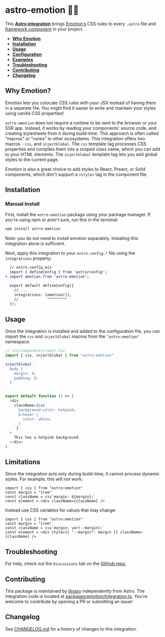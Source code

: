# astro-emotion 👩‍🎤

This **[Astro integration][astro-integration]** brings [Emotion's](https://emotion.sh/docs/introduction) CSS rules to every `.astro` file and [framework component](https://docs.astro.build/en/core-concepts/framework-components/) in your project.

- <strong>[Why Emotion](#why-emotion)</strong>
- <strong>[Installation](#installation)</strong>
- <strong>[Usage](#usage)</strong>
- <strong>[Configuration](#configuration)</strong>
- <strong>[Examples](#examples)</strong>
- <strong>[Troubleshooting](#troubleshooting)</strong>
- <strong>[Contributing](#contributing)</strong>
- <strong>[Changelog](#changelog)</strong>

## Why Emotion?

Emotion lets you colocate CSS rules with your JSX instead of having them in a separate file. You might find it easier to write and maintain your styles using vanilla CSS properties!

`astro-emotion` does not require a runtime to be sent to the browser or your SSR app. Instead, it works by reading your components' source code, and creating stylesheets from it during build-time. This approach is often called "macros" or "runes" in other ecosystems. This integration offers two macros - `css`, and `injectGlobal`. The `css` template tag processes CSS properties and compiles them into a scoped class name, which you can add to your HTML elements. The `injectGlobal` template tag lets you add global styles to the current page.

Emotion is also a great choice to add styles to React, Preact, or Solid components, which don't support a `<style>` tag in the component file.

## Installation

### Manual Install

First, install the `astro-emotion` package using your package manager. If you're using npm or aren't sure, run this in the terminal:

```sh
npm install astro-emotion
```
Note: you do not need to install emotion separately. Installing this integration alone is sufficient.

Next, apply this integration to your `astro.config.*` file using the `integrations` property:

```diff lang="js" "emotion()"
  // astro.config.mjs
  import { defineConfig } from 'astro/config';
+ import emotion from 'astro-emotion';

  export default defineConfig({
    // ...
    integrations: [emotion()],
    //             ^^^^^^^^^
  });
```

## Usage

Once the integration is installed and added to the configuration file, you can import the `css` and `injectGlobal` macros from the `"astro:emotion"` namespace.

```ts
// src/components/react.tsx
import { css, injectGlobal } from "astro:emotion"

injectGlobal`
  body {
    margin: 0;
    padding: 0;
  }
`

export default function () => (
  <div
    className={css`
      background-color: hotpink;
      &:hover {
        color: white;
      }
    `}
  >
    This has a hotpink background.
  </div>
)
```

## Limitations

Since the integration acts only during build-time, it cannot process dynamic styles. For example, this will not work:

```tsx
import { css } from "astro:emotion"
const margin = "1rem"
const className = css`margin: ${margin};`
const element = <div className={className} />

```

Instead use CSS variables for values that may change:

```tsx
import { css } from "astro:emotion"
const margin = "1rem"
const className = css`margin: var(--margin);`
const element = <div style={{ "--margin": margin }} className={className} />
```

## Troubleshooting

For help, check out the `Discussions` tab on the [GitHub repo](https://github.com/lilnasy/gratelets/discussions).

## Contributing

This package is maintained by [lilnasy](https://github.com/lilnasy) independently from Astro. The integration code is located at [packages/emotion/integration.ts](https://github.com/lilnasy/gratelets/blob/main/packages/emotion/integration.ts). You're welcome to contribute by opening a PR or submitting an issue!

## Changelog

See [CHANGELOG.md](https://github.com/lilnasy/gratelets/blob/main/packages/emotion/CHANGELOG.md) for a history of changes to this integration.

[astro-integration]: https://docs.astro.build/en/guides/integrations-guide/
